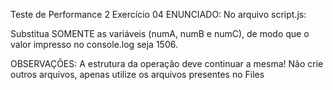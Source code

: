 Teste de Performance 2
Exercício 04
ENUNCIADO:
No arquivo script.js:

Substitua SOMENTE as variáveis (numA, numB e numC), de modo que o valor impresso no console.log seja 1506.

OBSERVAÇÕES:
A estrutura da operação deve continuar a mesma!
Não crie outros arquivos, apenas utilize os arquivos presentes no Files